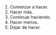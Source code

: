 <ol>
  <li> Comenzar a hacer.
  <li> Hacer más.
  <li> Continuar haciendo.
  <li> Hacer menos.
  <li> Dejar de hacer.
</ol>



